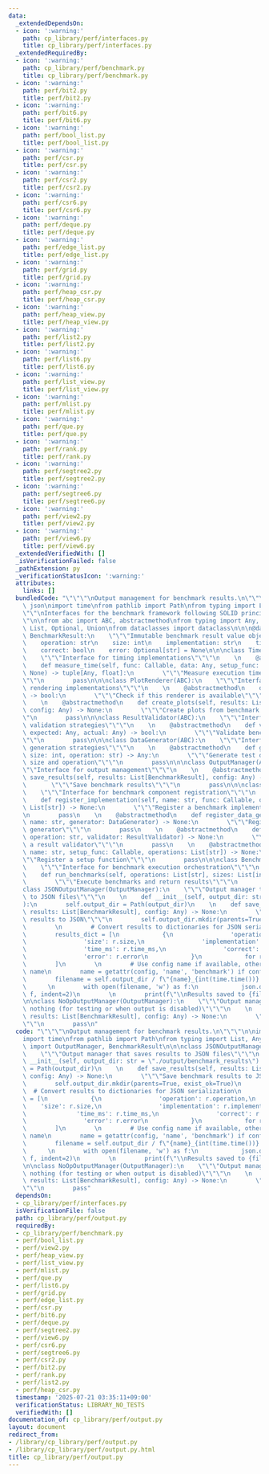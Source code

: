```yaml
---
data:
  _extendedDependsOn:
  - icon: ':warning:'
    path: cp_library/perf/interfaces.py
    title: cp_library/perf/interfaces.py
  _extendedRequiredBy:
  - icon: ':warning:'
    path: cp_library/perf/benchmark.py
    title: cp_library/perf/benchmark.py
  - icon: ':warning:'
    path: perf/bit2.py
    title: perf/bit2.py
  - icon: ':warning:'
    path: perf/bit6.py
    title: perf/bit6.py
  - icon: ':warning:'
    path: perf/bool_list.py
    title: perf/bool_list.py
  - icon: ':warning:'
    path: perf/csr.py
    title: perf/csr.py
  - icon: ':warning:'
    path: perf/csr2.py
    title: perf/csr2.py
  - icon: ':warning:'
    path: perf/csr6.py
    title: perf/csr6.py
  - icon: ':warning:'
    path: perf/deque.py
    title: perf/deque.py
  - icon: ':warning:'
    path: perf/edge_list.py
    title: perf/edge_list.py
  - icon: ':warning:'
    path: perf/grid.py
    title: perf/grid.py
  - icon: ':warning:'
    path: perf/heap_csr.py
    title: perf/heap_csr.py
  - icon: ':warning:'
    path: perf/heap_view.py
    title: perf/heap_view.py
  - icon: ':warning:'
    path: perf/list2.py
    title: perf/list2.py
  - icon: ':warning:'
    path: perf/list6.py
    title: perf/list6.py
  - icon: ':warning:'
    path: perf/list_view.py
    title: perf/list_view.py
  - icon: ':warning:'
    path: perf/mlist.py
    title: perf/mlist.py
  - icon: ':warning:'
    path: perf/que.py
    title: perf/que.py
  - icon: ':warning:'
    path: perf/rank.py
    title: perf/rank.py
  - icon: ':warning:'
    path: perf/segtree2.py
    title: perf/segtree2.py
  - icon: ':warning:'
    path: perf/segtree6.py
    title: perf/segtree6.py
  - icon: ':warning:'
    path: perf/view2.py
    title: perf/view2.py
  - icon: ':warning:'
    path: perf/view6.py
    title: perf/view6.py
  _extendedVerifiedWith: []
  _isVerificationFailed: false
  _pathExtension: py
  _verificationStatusIcon: ':warning:'
  attributes:
    links: []
  bundledCode: "\"\"\"\nOutput management for benchmark results.\n\"\"\"\n\nimport\
    \ json\nimport time\nfrom pathlib import Path\nfrom typing import List, Any\n\"\
    \"\"\nInterfaces for the benchmark framework following SOLID principles.\n\"\"\
    \"\n\nfrom abc import ABC, abstractmethod\nfrom typing import Any, Callable, Dict,\
    \ List, Optional, Union\nfrom dataclasses import dataclass\n\n\n@dataclass\nclass\
    \ BenchmarkResult:\n    \"\"\"Immutable benchmark result value object\"\"\"\n\
    \    operation: str\n    size: int\n    implementation: str\n    time_ms: float\n\
    \    correct: bool\n    error: Optional[str] = None\n\n\nclass TimerInterface(ABC):\n\
    \    \"\"\"Interface for timing implementations\"\"\"\n    \n    @abstractmethod\n\
    \    def measure_time(self, func: Callable, data: Any, setup_func: Callable =\
    \ None) -> tuple[Any, float]:\n        \"\"\"Measure execution time of a function\"\
    \"\"\n        pass\n\n\nclass PlotRenderer(ABC):\n    \"\"\"Interface for plot\
    \ rendering implementations\"\"\"\n    \n    @abstractmethod\n    def can_render(self)\
    \ -> bool:\n        \"\"\"Check if this renderer is available\"\"\"\n        pass\n\
    \    \n    @abstractmethod\n    def create_plots(self, results: List[BenchmarkResult],\
    \ config: Any) -> None:\n        \"\"\"Create plots from benchmark results\"\"\
    \"\n        pass\n\n\nclass ResultValidator(ABC):\n    \"\"\"Interface for result\
    \ validation strategies\"\"\"\n    \n    @abstractmethod\n    def validate(self,\
    \ expected: Any, actual: Any) -> bool:\n        \"\"\"Validate benchmark result\"\
    \"\"\n        pass\n\n\nclass DataGenerator(ABC):\n    \"\"\"Interface for data\
    \ generation strategies\"\"\"\n    \n    @abstractmethod\n    def generate(self,\
    \ size: int, operation: str) -> Any:\n        \"\"\"Generate test data for given\
    \ size and operation\"\"\"\n        pass\n\n\nclass OutputManager(ABC):\n    \"\
    \"\"Interface for output management\"\"\"\n    \n    @abstractmethod\n    def\
    \ save_results(self, results: List[BenchmarkResult], config: Any) -> None:\n \
    \       \"\"\"Save benchmark results\"\"\"\n        pass\n\n\nclass BenchmarkRegistry(ABC):\n\
    \    \"\"\"Interface for benchmark component registration\"\"\"\n    \n    @abstractmethod\n\
    \    def register_implementation(self, name: str, func: Callable, operations:\
    \ List[str]) -> None:\n        \"\"\"Register a benchmark implementation\"\"\"\
    \n        pass\n    \n    @abstractmethod\n    def register_data_generator(self,\
    \ name: str, generator: DataGenerator) -> None:\n        \"\"\"Register a data\
    \ generator\"\"\"\n        pass\n    \n    @abstractmethod\n    def register_validator(self,\
    \ operation: str, validator: ResultValidator) -> None:\n        \"\"\"Register\
    \ a result validator\"\"\"\n        pass\n    \n    @abstractmethod\n    def register_setup(self,\
    \ name: str, setup_func: Callable, operations: List[str]) -> None:\n        \"\
    \"\"Register a setup function\"\"\"\n        pass\n\n\nclass BenchmarkOrchestrator(ABC):\n\
    \    \"\"\"Interface for benchmark execution orchestration\"\"\"\n    \n    @abstractmethod\n\
    \    def run_benchmarks(self, operations: List[str], sizes: List[int]) -> List[BenchmarkResult]:\n\
    \        \"\"\"Execute benchmarks and return results\"\"\"\n        pass\n\n\n\
    class JSONOutputManager(OutputManager):\n    \"\"\"Output manager that saves results\
    \ to JSON files\"\"\"\n    \n    def __init__(self, output_dir: str = \"./output/benchmark_results\"\
    ):\n        self.output_dir = Path(output_dir)\n    \n    def save_results(self,\
    \ results: List[BenchmarkResult], config: Any) -> None:\n        \"\"\"Save benchmark\
    \ results to JSON\"\"\"\n        self.output_dir.mkdir(parents=True, exist_ok=True)\n\
    \        \n        # Convert results to dictionaries for JSON serialization\n\
    \        results_dict = [\n            {\n                'operation': r.operation,\n\
    \                'size': r.size,\n                'implementation': r.implementation,\n\
    \                'time_ms': r.time_ms,\n                'correct': r.correct,\n\
    \                'error': r.error\n            }\n            for r in results\n\
    \        ]\n        \n        # Use config name if available, otherwise default\
    \ name\n        name = getattr(config, 'name', 'benchmark') if config else 'benchmark'\n\
    \        filename = self.output_dir / f\"{name}_{int(time.time())}.json\"\n  \
    \      \n        with open(filename, 'w') as f:\n            json.dump(results_dict,\
    \ f, indent=2)\n        \n        print(f\"\\nResults saved to {filename}\")\n\
    \n\nclass NoOpOutputManager(OutputManager):\n    \"\"\"Output manager that does\
    \ nothing (for testing or when output is disabled)\"\"\"\n    \n    def save_results(self,\
    \ results: List[BenchmarkResult], config: Any) -> None:\n        \"\"\"No-op implementation\"\
    \"\"\n        pass\n"
  code: "\"\"\"\nOutput management for benchmark results.\n\"\"\"\n\nimport json\n\
    import time\nfrom pathlib import Path\nfrom typing import List, Any\nfrom cp_library.perf.interfaces\
    \ import OutputManager, BenchmarkResult\n\n\nclass JSONOutputManager(OutputManager):\n\
    \    \"\"\"Output manager that saves results to JSON files\"\"\"\n    \n    def\
    \ __init__(self, output_dir: str = \"./output/benchmark_results\"):\n        self.output_dir\
    \ = Path(output_dir)\n    \n    def save_results(self, results: List[BenchmarkResult],\
    \ config: Any) -> None:\n        \"\"\"Save benchmark results to JSON\"\"\"\n\
    \        self.output_dir.mkdir(parents=True, exist_ok=True)\n        \n      \
    \  # Convert results to dictionaries for JSON serialization\n        results_dict\
    \ = [\n            {\n                'operation': r.operation,\n            \
    \    'size': r.size,\n                'implementation': r.implementation,\n  \
    \              'time_ms': r.time_ms,\n                'correct': r.correct,\n\
    \                'error': r.error\n            }\n            for r in results\n\
    \        ]\n        \n        # Use config name if available, otherwise default\
    \ name\n        name = getattr(config, 'name', 'benchmark') if config else 'benchmark'\n\
    \        filename = self.output_dir / f\"{name}_{int(time.time())}.json\"\n  \
    \      \n        with open(filename, 'w') as f:\n            json.dump(results_dict,\
    \ f, indent=2)\n        \n        print(f\"\\nResults saved to {filename}\")\n\
    \n\nclass NoOpOutputManager(OutputManager):\n    \"\"\"Output manager that does\
    \ nothing (for testing or when output is disabled)\"\"\"\n    \n    def save_results(self,\
    \ results: List[BenchmarkResult], config: Any) -> None:\n        \"\"\"No-op implementation\"\
    \"\"\n        pass"
  dependsOn:
  - cp_library/perf/interfaces.py
  isVerificationFile: false
  path: cp_library/perf/output.py
  requiredBy:
  - cp_library/perf/benchmark.py
  - perf/bool_list.py
  - perf/view2.py
  - perf/heap_view.py
  - perf/list_view.py
  - perf/mlist.py
  - perf/que.py
  - perf/list6.py
  - perf/grid.py
  - perf/edge_list.py
  - perf/csr.py
  - perf/bit6.py
  - perf/deque.py
  - perf/segtree2.py
  - perf/view6.py
  - perf/csr6.py
  - perf/segtree6.py
  - perf/csr2.py
  - perf/bit2.py
  - perf/rank.py
  - perf/list2.py
  - perf/heap_csr.py
  timestamp: '2025-07-21 03:35:11+09:00'
  verificationStatus: LIBRARY_NO_TESTS
  verifiedWith: []
documentation_of: cp_library/perf/output.py
layout: document
redirect_from:
- /library/cp_library/perf/output.py
- /library/cp_library/perf/output.py.html
title: cp_library/perf/output.py
---
```

